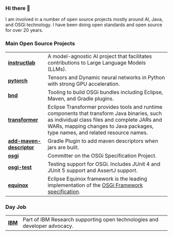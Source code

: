 <!--
**bjhargrave/bjhargrave** is a ✨ _special_ ✨ repository because its `README.md` (this file) appears on your GitHub profile.
-->
### Hi there 👋

I am involved in a number of open source projects mostly around AI, Java, and OSGi technology. I have been doing open standards and open source for over 20 years.

### Main Open Source Projects

| | |
| --- | --- |
| **[instructlab](https://github.com/instructlab)** | A model-agnostic AI project that facilitates contributions to Large Language Models (LLMs). |
| **[pytorch](https://github.com/pytorch/pytorch)** | Tensors and Dynamic neural networks in Python with strong GPU acceleration. |
| **[bnd](https://github.com/bndtools/bnd)** | Tooling to build OSGi bundles including Eclipse, Maven, and Gradle plugins. |
| **[transformer](https://github.com/eclipse/transformer)** | Eclipse Transformer provides tools and runtime components that transform Java binaries, such as individual class files and complete JARs and WARs, mapping changes to Java packages, type names, and related resource names. |
| **[add-maven-descriptor](https://github.com/bjhargrave/add-maven-descriptor)** | Gradle Plugin to add maven descriptors when jars are built. |
| **[osgi](https://github.com/osgi/osgi)** | Committer on the OSGi Specification Project. |
| **[osgi-test](https://github.com/osgi/osgi-test)** | Testing support for OSGi. Includes JUnit 4 and JUnit 5 support and AssertJ support. |
| **[equinox](https://github.com/eclipse-equinox/equinox)** | Eclipse Equinox framework is the leading implementation of the [OSGi Framework specification](https://docs.osgi.org/specification/osgi.core/8.0.0/). |

### Day Job

| | |
| --- | --- |
| **[IBM](https://www.ibm.com/opensource/)** | Part of IBM Research supporting open technologies and developer advocacy. |
